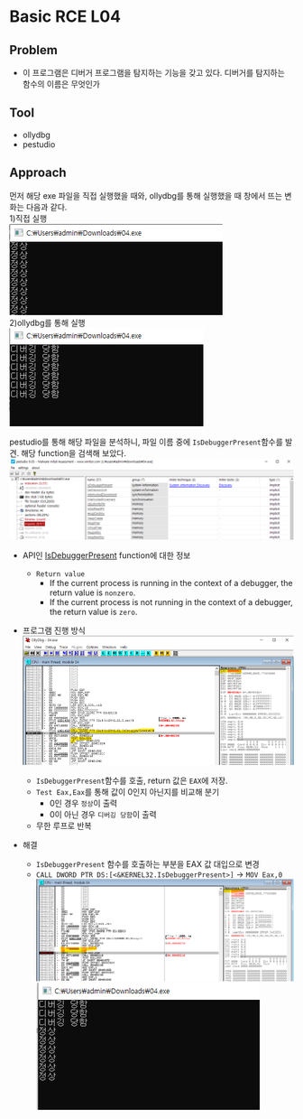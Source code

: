 # Basic RCE L04
## Problem
 * 이 프로그램은 디버거 프로그램을 탐지하는 기능을 갖고 있다. 디버거를 탐지하는 함수의 이름은 무엇인가
## Tool
 * ollydbg
 * pestudio
## Approach
먼저 해당 exe 파일을 직접 실행했을 때와, ollydbg를 통해 실행했을 때 창에서 뜨는 변화는 다음과 같다.  
1)직접 실행  
![screen][jpg1]  
2)ollydbg를 통해 실행  
![screen][jpg2]  
  
pestudio를 통해 해당 파일을 분석하니, 파일 이름 중에 `IsDebuggerPresent`함수를 발견. 해당 function을 검색해 보았다.  
![screen][jpg3]  
* API인 [IsDebuggerPresent][API] function에 대한 정보
  * `Return value`
    * If the current process is running in the context of a debugger, the return value is `nonzero`.
    * If the current process is not running in the context of a debugger, the return value is `zero`.
* 프로그램 진행 방식  
![screen][jpg4]  
  * `IsDebuggerPresent`함수를 호출, return 값은 `EAX`에 저장.
  * `Test Eax,Eax`를 통해 값이 0인지 아닌지를 비교해 분기
    * 0인 경우 `정상`이 출력
    * 0이 아닌 경우 `디버깅 당함`이 출력
  * 무한 루프로 반복
* 해결
  * `IsDebuggerPresent` 함수를 호출하는 부분을 EAX 값 대입으로 변경
  * `CALL DWORD PTR DS:[<&KERNEL32.IsDebuggerPresent>]` -> `MOV Eax,0`  
  ![screen][jpg5]  
  ![screen][jpg6]
  
  [API]: https://docs.microsoft.com/en-us/windows/win32/api/debugapi/nf-debugapi-isdebuggerpresent
  [jpg1]: https://github.com/presentnine/Wargame/blob/master/CodeEngn/Basic%20RCE/Level%2004/Basic%20RCE%20L04%201.png
  [jpg2]: https://github.com/presentnine/Wargame/blob/master/CodeEngn/Basic%20RCE/Level%2004/Basic%20RCE%20L04%202.png
  [jpg3]: https://github.com/presentnine/Wargame/blob/master/CodeEngn/Basic%20RCE/Level%2004/Basic%20RCE%20L04%203.png
  [jpg4]: https://github.com/presentnine/Wargame/blob/master/CodeEngn/Basic%20RCE/Level%2004/Basic%20RCE%20L04%204.png
  [jpg5]: https://github.com/presentnine/Wargame/blob/master/CodeEngn/Basic%20RCE/Level%2004/Basic%20RCE%20L04%205.png
  [jpg6]: https://github.com/presentnine/Wargame/blob/master/CodeEngn/Basic%20RCE/Level%2004/Basic%20RCE%20L04%206.png
